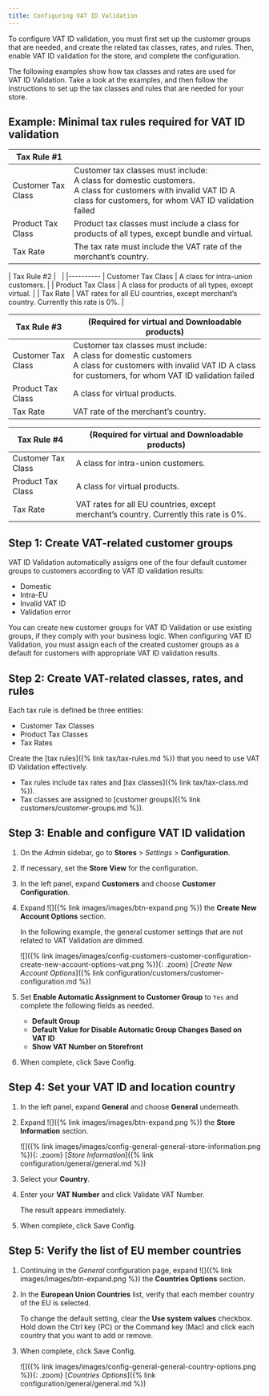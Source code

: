 ```yaml
---
title: Configuring VAT ID Validation
---
```


To configure VAT ID validation, you must first set up the customer groups that are needed, and create the related tax classes, rates, and rules. Then, enable VAT ID validation for the store, and complete the configuration.

The following examples show how tax classes and rates are used for VAT ID Validation. Take a look at the examples, and then follow the instructions to set up the tax classes and rules that are needed for your store.

## Example: Minimal tax rules required for VAT ID validation

|Tax Rule #1||
|--- |--- |
|Customer Tax Class|Customer tax classes must include: <br/>A class for domestic customers. <br/>A class for customers with invalid VAT ID A class for customers, for whom VAT ID validation failed|
|Product Tax Class|Product tax classes must include a class for products of all types, except bundle and virtual.|
|Tax Rate|The tax rate must include the VAT rate of the merchant’s country.|

| Tax Rule #2 |   |
|----------
| Customer Tax Class | A class for intra-union customers. |
| Product Tax Class | A class for products of all types, except virtual. |
| Tax Rate | VAT rates for all EU countries, except merchant’s country. Currently this rate is 0%. |

|Tax Rule #3 |(Required for virtual and Downloadable products)|
|--- |--- |
|Customer Tax Class|Customer tax classes must include: <br/>A class for domestic customers <br/>A class for customers with invalid VAT ID A class for customers, for whom VAT ID validation failed|
|Product Tax Class|A class for virtual products.|
|Tax Rate|VAT rate of the merchant’s country.|

|Tax Rule #4 |(Required for virtual and Downloadable products)|
|--- |--- |
|Customer Tax Class|A class for intra-union customers.|
|Product Tax Class|A class for virtual products.|
|Tax Rate|VAT rates for all EU countries, except merchant’s country. Currently this rate is 0%.|

## Step 1: Create VAT-related customer groups

VAT ID Validation automatically assigns one of the four default customer groups to customers according to VAT ID validation results:

- Domestic
- Intra-EU
- Invalid VAT ID
- Validation error

You can create new customer groups for VAT ID Validation or use existing groups, if they comply with your business logic. When configuring VAT ID Validation, you must assign each of the created customer groups as a default for customers with appropriate VAT ID validation results.

## Step 2: Create VAT-related classes, rates, and rules

Each tax rule is defined be three entities:

- Customer Tax Classes
- Product Tax Classes
- Tax Rates

Create the [tax rules]({% link tax/tax-rules.md %}) that you need to use VAT ID Validation effectively.

- Tax rules include tax rates and [tax classes]({% link tax/tax-class.md %}).
- Tax classes are assigned to [customer groups]({% link customers/customer-groups.md %}).

## Step 3: Enable and configure VAT ID validation

1. On the _Admin_ sidebar, go to **Stores** > _Settings_ > **Configuration**.

1. If necessary, set the **Store View** for the configuration.

1. In the left panel, expand **Customers** and choose **Customer Configuration**.

1. Expand ![]({% link images/images/btn-expand.png %}) the **Create New Account Options** section.

   In the following example, the general customer settings that are not related to VAT Validation are dimmed.

   ![]({% link images/images/config-customers-customer-configuration-create-new-account-options-vat.png %}){: .zoom}
   [_Create New Account Options_]({% link configuration/customers/customer-configuration.md %})

1. Set **Enable Automatic Assignment to Customer Group** to `Yes` and complete the following fields as needed.

   - **Default Group**
   - **Default Value for Disable Automatic Group Changes Based on VAT ID**
   - **Show VAT Number on Storefront**

1. When complete, click <span class="btn">Save Config</span>.

## Step 4: Set your VAT ID and location country

1. In the left panel, expand **General** and choose **General** underneath.

1. Expand ![]({% link images/images/btn-expand.png %}) the **Store Information** section.

   ![]({% link images/images/config-general-general-store-information.png %}){: .zoom}
   [_Store Information_]({% link configuration/general/general.md %})

1. Select your **Country**.

1. Enter your **VAT Number** and click <span class="btn">Validate VAT Number</span>.

   The result appears immediately.

1. When complete, click <span class="btn">Save Config</span>.

## Step 5: Verify the list of EU member countries

1. Continuing in the _General_ configuration page, expand ![]({% link images/images/btn-expand.png %}) the **Countries Options** section.

1. In the **European Union Countries** list, verify that each member country of the EU is selected.

   To change the default setting, clear the **Use system values** checkbox. Hold down the Ctrl key (PC) or the Command key (Mac) and click each country that you want to add or remove.

1. When complete, click <span class="btn">Save Config</span>.

   ![]({% link images/images/config-general-general-country-options.png %}){: .zoom}
   [_Countries Options_]({% link configuration/general/general.md %})

